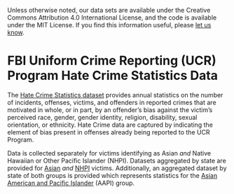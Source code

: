 Unless otherwise noted, our data sets are available under the Creative Commons Attribution 4.0 International License, and the code is available under the MIT License. If you find this information useful, please [let us know](mailto:data@taaf.org).

# FBI Uniform Crime Reporting (UCR) Program Hate Crime Statistics Data #

The [Hate Crime Statistics dataset](https://crime-data-explorer.fr.cloud.gov/pages/downloads#nibrs-downloads) provides annual statistics on the number of incidents, offenses, victims, and offenders in reported crimes that are motivated in whole, or in part, by an offender’s bias against the victim’s perceived race, gender, gender identity, religion, disability, sexual orientation, or ethnicity. Hate Crime data are captured by indicating the element of bias present in offenses already being reported to the UCR Program.

Data is collected separately for victims identifying as Asian _and_ Native Hawaiian or Other Pacific Islander (NHPI). Datasets aggregated by state are provided for [Asian](https://github.com/timothyrchen/fbi-hate-crime-statistics/blob/main/data/asian_hate_data_bystate.csv) _and_ [NHPI](https://github.com/timothyrchen/fbi-hate-crime-statistics/blob/main/data/nhpi_hate_data_bystate.csv) victims. Additionally, an aggregated dataset by state of both groups is provided which represents statistics for the [Asian American and Pacific Islander](https://github.com/timothyrchen/fbi-hate-crime-statistics/blob/main/data/aapi_hate_data_bystate.csv) (AAPI) group. 
